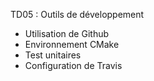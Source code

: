 
TD05 : Outils de développement

- Utilisation de Github
- Environnement CMake
- Test unitaires 
- Configuration de Travis

